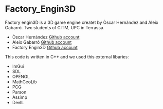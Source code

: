 # Factory_Engin3D
Factory engin3D is a 3D game engine createt by Òscar Hernàndez and Aleix Gabarró. Two students of CITM, UPC in Terrassa.

- Òscar Hernàndez [Github account](https://github.com/OscarHernandezG)
- Aleix Gabarró [Github account](https://github.com/aleixgab)
- Factory Engin3D [Github account](https://github.com/OscarHernandezG/Factory_Engin3D)

This code is written in C++ and we used this external libaries:
- ImGui
-	SDL
- OPENGL
- MathGeoLib
- PCG
- Parson
- Assimp
- DevIL
